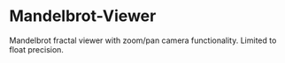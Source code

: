 # Mandelbrot-Viewer
Mandelbrot fractal viewer with zoom/pan camera functionality.  Limited to float precision.
